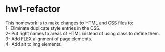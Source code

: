 # hw1-refactor
This homework is to make changes to HTML and CSS files to:  
 1- Eliminate duplicate style entries in the CSS.  
 2- Put right names to areas of HTML instead of using class to define them.    
 3- Add FLEX alignment of page elements.  
 4- Add alt to img elements.  
